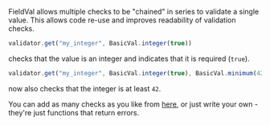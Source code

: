FieldVal allows multiple checks to be "chained" in series to validate a single value. This allows code re-use and improves readability of validation checks.

```javascript
validator.get("my_integer", BasicVal.integer(true))
```

checks that the value is an integer and indicates that it is required (```true```).

```javascript
validator.get("my_integer", BasicVal.integer(true), BasicVal.minimum(42))
```

now also checks that the integer is at least ```42```. 

You can add as many checks as you like from [here](https://github.com/FieldVal/fieldval-basicval-js/), or just write your own - they're just functions that return errors.